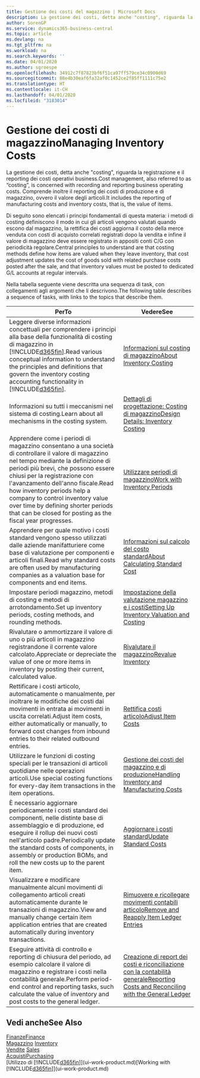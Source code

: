 ```yaml
---
title: Gestione dei costi del magazzino | Microsoft Docs
description: La gestione dei costi, detta anche "costing", riguarda la registrazione e il reporting dei costi operativi business. Comprende inoltre il reporting dei costi di produzione e di magazzino, ovvero il valore degli articoli.
author: SorenGP
ms.service: dynamics365-business-central
ms.topic: article
ms.devlang: na
ms.tgt_pltfrm: na
ms.workload: na
ms.search.keywords: ''
ms.date: 04/01/2020
ms.author: sgroespe
ms.openlocfilehash: 34912c7f87823bf6f51ca97ff579ce34c0900d69
ms.sourcegitcommit: 88e4b30eaf6fa32af0c1452ce2f85ff1111c75e2
ms.translationtype: HT
ms.contentlocale: it-CH
ms.lasthandoff: 04/01/2020
ms.locfileid: "3183014"
---
```

# <a name="managing-inventory-costs"></a><span data-ttu-id="39ee3-104">Gestione dei costi di magazzino</span><span class="sxs-lookup"><span data-stu-id="39ee3-104">Managing Inventory Costs</span></span>
<span data-ttu-id="39ee3-105">La gestione dei costi, detta anche "costing", riguarda la registrazione e il reporting dei costi operativi business.</span><span class="sxs-lookup"><span data-stu-id="39ee3-105">Cost management, also referred to as “costing”, is concerned with recording and reporting business operating costs.</span></span> <span data-ttu-id="39ee3-106">Comprende inoltre il reporting dei costi di produzione e di magazzino, ovvero il valore degli articoli.</span><span class="sxs-lookup"><span data-stu-id="39ee3-106">It includes the reporting of manufacturing costs and inventory costs, that is, the value of items.</span></span>   

<span data-ttu-id="39ee3-107">Di seguito sono elencati i principi fondamentali di questa materia: i metodi di costing definiscono il modo in cui gli articoli vengono valutati quando escono dal magazzino, la rettifica dei costi aggiorna il costo della merce venduta con costi di acquisto correlati registrati dopo la vendita e infine il valore di magazzino deve essere registrato in appositi conti C/G con periodicità regolare.</span><span class="sxs-lookup"><span data-stu-id="39ee3-107">Central principles to understand are that costing methods define how items are valued when they leave inventory, that cost adjustment updates the cost of goods sold with related purchase costs posted after the sale, and that inventory values must be posted to dedicated G/L accounts at regular intervals.</span></span>

<span data-ttu-id="39ee3-108">Nella tabella seguente viene descritta una sequenza di task, con collegamenti agli argomenti che li descrivono.</span><span class="sxs-lookup"><span data-stu-id="39ee3-108">The following table describes a sequence of tasks, with links to the topics that describe them.</span></span>

|<span data-ttu-id="39ee3-109">**Per**</span><span class="sxs-lookup"><span data-stu-id="39ee3-109">**To**</span></span>|<span data-ttu-id="39ee3-110">**Vedere**</span><span class="sxs-lookup"><span data-stu-id="39ee3-110">**See**</span></span>|  
|------------|-------------|  
|<span data-ttu-id="39ee3-111">Leggere diverse informazioni concettuali per comprendere i principi alla base della funzionalità di costing di magazzino in [!INCLUDE[d365fin](includes/d365fin_md.md)].</span><span class="sxs-lookup"><span data-stu-id="39ee3-111">Read various conceptual information to understand the principles and definitions that govern the inventory costing accounting functionality in [!INCLUDE[d365fin](includes/d365fin_md.md)].</span></span>|[<span data-ttu-id="39ee3-112">Informazioni sul costing di magazzino</span><span class="sxs-lookup"><span data-stu-id="39ee3-112">About Inventory Costing</span></span>](finance-learn-about-costing.md)|  
|<span data-ttu-id="39ee3-113">Informazioni su tutti i meccanismi nel sistema di costing.</span><span class="sxs-lookup"><span data-stu-id="39ee3-113">Learn about all mechanisms in the costing system.</span></span>|[<span data-ttu-id="39ee3-114">Dettagli di progettazione: Costing di magazzino</span><span class="sxs-lookup"><span data-stu-id="39ee3-114">Design Details: Inventory Costing</span></span>](design-details-inventory-costing.md)|
|<span data-ttu-id="39ee3-115">Apprendere come i periodi di magazzino consentano a una società di controllare il valore di magazzino nel tempo mediante la definizione di periodi più brevi, che possono essere chiusi per la registrazione con l'avanzamento dell'anno fiscale.</span><span class="sxs-lookup"><span data-stu-id="39ee3-115">Read how inventory periods help a company to control inventory value over time by defining shorter periods that can be closed for posting as the fiscal year progresses.</span></span>|[<span data-ttu-id="39ee3-116">Utilizzare periodi di magazzino</span><span class="sxs-lookup"><span data-stu-id="39ee3-116">Work with Inventory Periods</span></span>](finance-how-to-work-with-inventory-periods.md)|
|<span data-ttu-id="39ee3-117">Apprendere per quale motivo i costi standard vengono spesso utilizzati dalle aziende manifatturiere come base di valutazione per componenti e articoli finali.</span><span class="sxs-lookup"><span data-stu-id="39ee3-117">Read why standard costs are often used by manufacturing companies as a valuation base for components and end items.</span></span>|[<span data-ttu-id="39ee3-118">Informazioni sul calcolo del costo standard</span><span class="sxs-lookup"><span data-stu-id="39ee3-118">About Calculating Standard Cost</span></span>](finance-about-calculating-standard-cost.md)|
|<span data-ttu-id="39ee3-119">Impostare periodi magazzino, metodi di costing e metodi di arrotondamento.</span><span class="sxs-lookup"><span data-stu-id="39ee3-119">Set up inventory periods, costing methods, and rounding methods.</span></span>|[<span data-ttu-id="39ee3-120">Impostazione della valutazione magazzino e i costi</span><span class="sxs-lookup"><span data-stu-id="39ee3-120">Setting Up Inventory Valuation and Costing</span></span>](finance-set-up-inventory-valuation-and-costing.md)|
|<span data-ttu-id="39ee3-121">Rivalutare o ammortizzare il valore di uno o più articoli in magazzino registrandone il corrente valore calcolato.</span><span class="sxs-lookup"><span data-stu-id="39ee3-121">Appreciate or depreciate the value of one or more items in inventory by posting their current, calculated value.</span></span>|[<span data-ttu-id="39ee3-122">Rivalutare il magazzino</span><span class="sxs-lookup"><span data-stu-id="39ee3-122">Revalue Inventory</span></span>](inventory-how-revalue-inventory.md)|
|<span data-ttu-id="39ee3-123">Rettificare i costi articolo, automaticamente o manualmente, per inoltrare le modifiche dei costi dai movimenti in entrata ai movimenti in uscita correlati.</span><span class="sxs-lookup"><span data-stu-id="39ee3-123">Adjust item costs, either automatically or manually, to forward cost changes from inbound entries to their related outbound entries.</span></span>|[<span data-ttu-id="39ee3-124">Rettifica costi articolo</span><span class="sxs-lookup"><span data-stu-id="39ee3-124">Adjust Item Costs</span></span>](inventory-how-adjust-item-costs.md)|
|<span data-ttu-id="39ee3-125">Utilizzare le funzioni di costing speciali per le transazioni di articoli quotidiane nelle operazioni articoli.</span><span class="sxs-lookup"><span data-stu-id="39ee3-125">Use special costing functions for every-day item transactions in the item operations.</span></span>|[<span data-ttu-id="39ee3-126">Gestione dei costi del magazzino e di produzione</span><span class="sxs-lookup"><span data-stu-id="39ee3-126">Handling Inventory and Manufacturing Costs</span></span>](finance-handle-inventory-and-manufacturing-costs.md)|  
|<span data-ttu-id="39ee3-127">È necessario aggiornare periodicamente i costi standard dei componenti, nelle distinte base di assemblaggio e di produzione, ed eseguire il rollup dei nuovi costi nell'articolo padre.</span><span class="sxs-lookup"><span data-stu-id="39ee3-127">Periodically update the standard costs of components, in assembly or production BOMs, and roll the new costs up to the parent item.</span></span>|[<span data-ttu-id="39ee3-128">Aggiornare i costi standard</span><span class="sxs-lookup"><span data-stu-id="39ee3-128">Update Standard Costs</span></span>](finance-how-to-update-standard-costs.md)|
|<span data-ttu-id="39ee3-129">Visualizzare e modificare manualmente alcuni movimenti di collegamento articoli creati automaticamente durante le transazioni di magazzino.</span><span class="sxs-lookup"><span data-stu-id="39ee3-129">View and manually change certain item application entries that are created automatically during inventory transactions.</span></span>|[<span data-ttu-id="39ee3-130">Rimuovere e ricollegare movimenti contabili articolo</span><span class="sxs-lookup"><span data-stu-id="39ee3-130">Remove and Reapply Item Ledger Entries</span></span>](finance-how-to-remove-and-reapply-item-entries.md)|
|<span data-ttu-id="39ee3-131">Eseguire attività di controllo e reporting di chiusura del periodo, ad esempio calcolare il valore di magazzino e registrare i costi nella contabilità generale.</span><span class="sxs-lookup"><span data-stu-id="39ee3-131">Perform period-end control and reporting tasks, such calculate the value of inventory and post costs to the general ledger.</span></span>|[<span data-ttu-id="39ee3-132">Creazione di report dei costi e riconciliazione con la contabilità generale</span><span class="sxs-lookup"><span data-stu-id="39ee3-132">Reporting Costs and Reconciling with the General Ledger</span></span>](finance-report-costs-and-reconcile-with-the-general-ledger.md)|

## <a name="see-also"></a><span data-ttu-id="39ee3-133">Vedi anche</span><span class="sxs-lookup"><span data-stu-id="39ee3-133">See Also</span></span>  
 [<span data-ttu-id="39ee3-134">Finanze</span><span class="sxs-lookup"><span data-stu-id="39ee3-134">Finance</span></span>](finance.md)  
 <span data-ttu-id="39ee3-135">[Magazzino](inventory-manage-inventory.md) </span><span class="sxs-lookup"><span data-stu-id="39ee3-135">[Inventory](inventory-manage-inventory.md) </span></span>  
 <span data-ttu-id="39ee3-136">[Vendite](sales-manage-sales.md) </span><span class="sxs-lookup"><span data-stu-id="39ee3-136">[Sales](sales-manage-sales.md) </span></span>  
 [<span data-ttu-id="39ee3-137">Acquisti</span><span class="sxs-lookup"><span data-stu-id="39ee3-137">Purchasing</span></span>](purchasing-manage-purchasing.md)  
 <span data-ttu-id="39ee3-138">[Utilizzo di [!INCLUDE[d365fin](includes/d365fin_md.md)]](ui-work-product.md)</span><span class="sxs-lookup"><span data-stu-id="39ee3-138">[Working with [!INCLUDE[d365fin](includes/d365fin_md.md)]](ui-work-product.md)</span></span>
